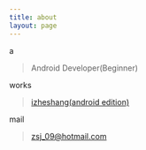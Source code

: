 ```yaml
---
title: about
layout: page
---
```


a

> Android Developer(Beginner)

works

> [izheshang(android edition)](http://www.izheshang.com/mobi/)

mail 

> zsj_09@hotmail.com
